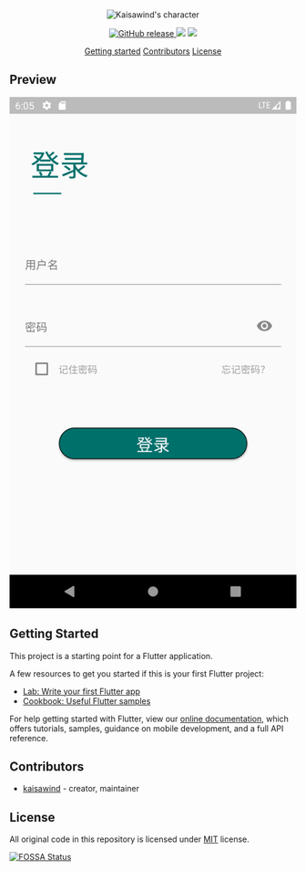 <p align="center">
  <br>
  <img src="https://www.kaisawind.com/images/kaisawind.png" alt="Kaisawind's character" width="400">
  <br>
</p>

<p align="center">
  <a href="https://github.com/kaisawind/flutter_login/releases">
    <img src="https://img.shields.io/github/release/kaisawind/flutter_login.svg" alt="GitHub release">
  </a>
  <img src="https://img.shields.io/badge/flutter-v1.9.6--pre.6-blue" />
  <a href="https://app.fossa.com/projects/git%2Bgithub.com%2Fkaisawind%2Fflutter_login?ref=badge_shield" alt="FOSSA Status"><img src="https://app.fossa.com/api/projects/git%2Bgithub.com%2Fkaisawind%2Fflutter_login.svg?type=shield"/></a>
</p>

<p align="center">
  <a href="#getting-started">Getting started</a>
  <a href="#contributors">Contributors</a>
  <a href="#license">License</a>
</p>

## Preview

![Capture](./docs/capture.png)

## Getting Started

This project is a starting point for a Flutter application.

A few resources to get you started if this is your first Flutter project:

- [Lab: Write your first Flutter app](https://flutter.dev/docs/get-started/codelab)
- [Cookbook: Useful Flutter samples](https://flutter.dev/docs/cookbook)

For help getting started with Flutter, view our
[online documentation](https://flutter.dev/docs), which offers tutorials,
samples, guidance on mobile development, and a full API reference.

## Contributors
- [kaisawind](https://github.com/kaisawind) - creator, maintainer

## License

All original code in this repository is licensed under [MIT](https://github.com/kaisawind/flutter_login/blob/master/LICENSE) license.

[![FOSSA Status](https://app.fossa.com/api/projects/git%2Bgithub.com%2Fkaisawind%2Fflutter_login.svg?type=large)](https://app.fossa.com/projects/git%2Bgithub.com%2Fkaisawind%2Fflutter_login?ref=badge_large)
